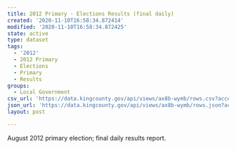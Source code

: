 ```yaml
---
title: 2012 Primary - Elections Results (final daily)
created: '2020-11-10T16:58:34.872414'
modified: '2020-11-10T16:58:34.872425'
state: active
type: dataset
tags:
  - '2012'
  - 2012 Primary
  - Elections
  - Primary
  - Results
groups:
  - Local Government
csv_url: 'https://data.kingcounty.gov/api/views/ax8b-wymb/rows.csv?accessType=DOWNLOAD'
json_url: 'https://data.kingcounty.gov/api/views/ax8b-wymb/rows.json?accessType=DOWNLOAD'
layout: post

---
```

August 2012 primary election; final daily results report.
